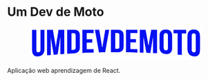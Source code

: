 # Um Dev de Moto
<p align="center"><img src="src/assets/img/logo.png" width="400"></p>
Aplicação web aprendizagem de React.
